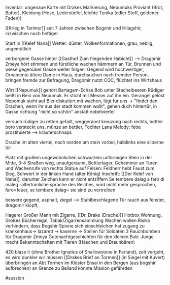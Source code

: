 Inventar: ungenaue Karte mit Drakes Markierung, Nepumuks Proviant (Brot, Butter), Kleidung (Hose, Lederstiefel, leichte Tunika (edler Stoff, goldener Faden))

[[Krieg in Tarimor]] seit 7 Jahren zwischen Bogshir und Hilagshir, inzwischen noch heftiger

Start in [[Kelef Nana]]
Wetter: düster, Wolkenformationen, grau, neblig, ungemütlich

verborgene Gasse hinter  [[Gasthof Zum fliegenden Habicht]] --> Dragomir Zmeya hört stimmen und fürstliche wachen hämmern an Tür, Brunnen und wiese gegenüber
Gasse weiter folgen: Gegend wird hochwertiger, Ornamente
ältere Dame in Haus, durchsuchen nach fremder Person, bringen fremde zur Befragung,
Dragomir nutzt CQC, flüchtet ins Wirtshaus


Wirt [[Nepumuk]] gehört Bartagam-Echse Bob unter Stachelbeeren
Rüdiger beißt in Bein von Nepumuk. Er sticht mit Messer auf ihn ein. Gerangel gelöst
Nepomuk steht auf Bier
diskutiert mit wachen, lügt für uns -> "findet den Drachen, wenn ihr aus der stadt kommen wollt", gehen duch hintertür, in Gasse richtung "nicht so schön" anstatt nobelviertel

versuch rüdiger zu retten gefailt, weggerannt
kreuzung nach rechts, bettler boro versteckt uns, münze an bettler, Tochter Lana
Melody: fette prostituierte --> kräuterschnaps

Drache im alten viertel, nach norden am stein vorbei, halblinks eine silberne tür

Platz mit großem ungewöhnlichen schwarzem unförmigen Stein in der Mitte, 3-4 Straßen weg, unaufgeräumt, Bettlerlager, Gehämmer an Türen und Wachenrufe von rechts
Statue auf Felsen: Feldherr hebt Faust zum Sieg, Schwert in der linken Hand (alter König) Inschrift: [[Der Kelef von Nana]], darunter Zeichen kann er nicht entziffern
Se tembere dalag a faro di maleg
-altertümliche sprache des Reiches, wird nicht mehr gesprochen, faro=feuer, se tembere dalag= sie sind zu vertreiben

bessere gegend, asphalt, ziegel --> Stahlbeschlagene Tür
rauch aus fenster, dragomir klopft,

Hagerer Großer Mann mit Zigarre, [[Dr. Drake (Drache)]]
Hotbox Wohnung, Großes Bücherregal, Tabak/Zigarrensammlung
Wachen wollen Risiko verhindern, dass Bogshir Spione sich einschleichen
hat zugang zu krankenhaus-> lazarett -> kaserne -> Stellen für Soldaten
3 Rauchbomben für Dragomir Zmeya
Gutenachtgeschichten für den kleinen Bub: Junge macht Bekanntschaften mit Tieren (Häschen und Braunbären)

420 blaze it (ohne Brother Ignatius of Shallowstone in Farland), zeit vergeht, es wird dunkler
wir müssen [[Drakes Brief an Tormen]] (in Siegel mit Kuvert) überbringen an Abt Tormen im Kloster Ensai in den Bergen (aus bogshir aufbrechen) an Grenze zu Beiland
könnte Mission gefährden


#session